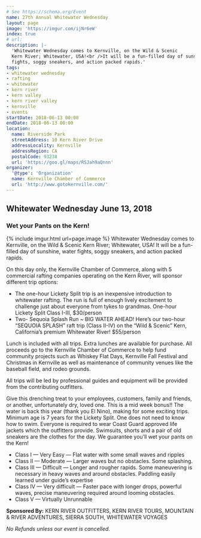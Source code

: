 ```yaml
---
# See https://schema.org/Event
name: 27th Annual Whitewater Wednesday
layout: page
image: 'https://imgur.com/ijNr6eW'
index: true
# url:
description: |-
  'Whitewater Wednesday comes to Kernville, on the Wild & Scenic
  Kern River; Whitewater, USA!<br />It will be a fun-filled day of sunshine, water
  fights, soggy sneakers, and action packed rapids.'
tags:
- whitewater wednesday
- rafting
- whitewater
- kern river
- kern valley
- kern river valley
- kernville
- events
startDate: 2018-06-13 00:00
endDate: 2018-06-13 00:00
location:
  name: Riverside Park
  streetAddress: 10 Kern River Drive
  addressLocality: Kernville
  addressRegion: CA
  postalCode: 93238
  url: 'https://goo.gl/maps/RSJah9aQnnn'
organizer:
  '@type': 'Organization'
  name: Kernville Chamber of Commerce
  url: 'http://www.gotokernville.com/'
---
```

## Whitewater Wednesday June 13, 2018
### Wet your Pants on the Kern!

{% include imgur.html url=page.image %}
Whitewater Wednesday comes to Kernville, on the Wild & Scenic Kern River; Whitewater,
USA!  It will be a fun-filled day of sunshine, water fights, soggy sneakers, and
action packed rapids.

On this day only, the Kernville Chamber of Commerce, along with 5 commercial
rafting companies operating on the Kern River, will sponsor different trip options:
- The one-hour Lickety Split trip is an inexpensive introduction to whitewater rafting.
The run is full of enough lively excitement to challenge just about everyone from
tykes to grandmas.  One-hour Lickety Split Class I-III, $30/person
- Two- Sequoia Splash Run ~ BIG WATER AHEAD! Here’s our two-hour “SEQUOIA SPLASH”
raft trip (Class II-IV) on the “Wild & Scenic” Kern, California’s premium
Whitewater River! $55/person

Lunch is included with all trips. Extra lunches are available for purchase.
All proceeds go to the Kernville Chamber of Commerce to help fund community projects
such as Whiskey Flat Days, Kernville Fall Festival and Christmas in Kernville as
well as maintenance of community venues like the baseball field, and rodeo grounds.

All trips will be led by professional guides and equipment will be provided from
the contributing outfitters.

Give this drenching treat to your employees, customers, family and friends, or another,
unfortunately dry, loved one.  This is a mid week bonus!!  The water is back this
year (thank you El Nino), making for some exciting trips. Minimum age is 7 years
for the Lickety Split. One does not need to know how to swim. Everyone is required
to wear Coast Guard approved life jackets which the outfitters provide. Swimsuits,
shorts and a pair of old sneakers are the clothes for the day. We guarantee you’ll
wet your pants on the Kern!

- Class I &mdash; Very Easy &mdash; Flat water with some small waves and ripples
- Class II &mdash; Moderate &mdash; Larger waves but no obstacles. Some splashing.
- Class III &mdash; Difficult &mdash; Longer and rougher rapids. Some maneuvering
is necessary in heavy waves and around obstacles. Paddling easily learned under
guide’s expertise
- Class IV &mdash; Very difficult &mdash; Faster pace with longer drops, powerful
waves, precise maneuvering required around looming obstacles.
- Class V &mdash; Virtually Unrunnable

**Sponsored By:**
KERN RIVER OUTFITTERS, KERN RIVER TOURS, MOUNTAIN & RIVER ADVENTURES,
SIERRA SOUTH, WHITEWATER VOYAGES

*No Refunds unless our event is cancelled.*
